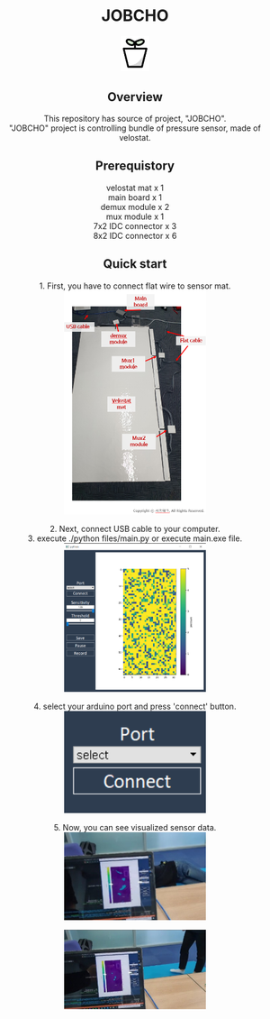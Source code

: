 <h1 align = "center">JOBCHO</h1>
<p align="center">
<img src="image/jobcho_logo.png" width="10%" height="10%"></br>
</p>

<h2 align="center">Overview</h2>
<p align="center">
This repository has source of project, "JOBCHO".<br>
"JOBCHO" project is controlling bundle of pressure sensor, made of velostat.
</p>


<h2 align="center">Prerequistory</h2>
<p align="center">
  velostat mat x 1</br>
  main board x 1</br>
  demux module x 2</br>
  mux module x 1</br>
  7x2 IDC connector x 3</br>
  8x2 IDC connector x 6</br>
</p>

<h2 align="center">Quick start</h2>
<p align="center">

</p>

<p align="center">
1. First, you have to connect flat wire to sensor mat.</br>
  <img src="image/quick_start_1.PNG" width="50%" height="50%"></br>
<p align="center">
2. Next, connect USB cable to your computer.</br>
3. execute ./python files/main.py or execute main.exe file.</br>
<img src="image/quick_start_2.PNG" width="50%" height="50%"></br>
<p align="center">
4. select your arduino port and press 'connect' button. </br>
<img src="image/quick_start_3.PNG" width="50%" height="50%"></br>
<p align="center">
5. Now, you can see visualized sensor data.</br>
  <img src="image/quick_start_4.PNG" width="50%" height="50%"></br>
<p align="center">
  <img src="image/quick_start_5.PNG" width="50%" height="50%"></br>
<p align="center">
